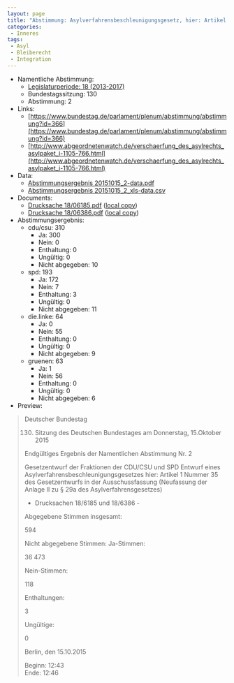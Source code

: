 ```yaml
---
layout: page
title: "Abstimmung: Asylverfahrensbeschleunigungsgesetz, hier: Artikel 1 Nummer 35"
categories:
 - Inneres
tags:
 - Asyl
 - Bleiberecht
 - Integration
---
```


* Namentliche Abstimmung:
    * [Legislaturperiode: 18 (2013-2017)](https://de.wikipedia.org/wiki/18._Deutscher_Bundestag)
    * Bundestagssitzung: 130
    * Abstimmung: 2
* Links: 
    * [https://www.bundestag.de/parlament/plenum/abstimmung/abstimmung?id=366](https://www.bundestag.de/parlament/plenum/abstimmung/abstimmung?id=366)
    * [http://www.abgeordnetenwatch.de/verschaerfung_des_asylrechts_asylpaket_i-1105-766.html](http://www.abgeordnetenwatch.de/verschaerfung_des_asylrechts_asylpaket_i-1105-766.html)
* Data: 
    * [Abstimmungsergebnis 20151015_2-data.pdf](/res/abstimmungsliste/20151015_2-data.pdf)
    * [Abstimmungsergebnis 20151015_2_xls-data.csv](/res/abstimmungsliste/analyses/20151015_2_xls-data.csv)
* Documents: 
    * [Drucksache 18/06185.pdf](http://dip21.bundestag.de/dip21/btd/18/061/1806185.pdf) ([local copy](/res/abstimmungsdaten/018-130-02/1806185.pdf))
    * [Drucksache 18/06386.pdf](http://dip21.bundestag.de/dip21/btd/18/063/1806386.pdf) ([local copy](/res/abstimmungsdaten/018-130-02/1806386.pdf))
* Abstimmungsergebnis:
    * cdu/csu: 310
        * Ja: 300
        * Nein: 0
        * Enthaltung: 0
        * Ungültig: 0
        * Nicht abgegeben: 10
    * spd: 193
        * Ja: 172
        * Nein: 7
        * Enthaltung: 3
        * Ungültig: 0
        * Nicht abgegeben: 11
    * die.linke: 64
        * Ja: 0
        * Nein: 55
        * Enthaltung: 0
        * Ungültig: 0
        * Nicht abgegeben: 9
    * gruenen: 63
        * Ja: 1
        * Nein: 56
        * Enthaltung: 0
        * Ungültig: 0
        * Nicht abgegeben: 6
* Preview: 
> Deutscher Bundestag
> 
> 130. Sitzung des Deutschen Bundestages
> am Donnerstag, 15.Oktober 2015
> 
> Endgültiges Ergebnis der Namentlichen Abstimmung Nr. 2
> 
> Gesetzentwurf der Fraktionen der CDU/CSU und SPD
> Entwurf eines Asylverfahrensbeschleunigungsgesetzes
> hier: Artikel 1 Nummer 35 des Gesetzentwurfs in der Ausschussfassung (Neufassung der
> Anlage II zu § 29a des Asylverfahrensgesetzes)
> - Drucksachen 18/6185 und 18/6386 -
> 
> Abgegebene Stimmen insgesamt:
> 
> 594
> 
> Nicht abgegebene Stimmen:
> Ja-Stimmen:
> 
> 36
> 473
> 
> Nein-Stimmen:
> 
> 118
> 
> Enthaltungen:
> 
> 3
> 
> Ungültige:
> 
> 0
> 
> Berlin, den 15.10.2015
> 
> Beginn: 12:43  
> Ende: 12:46
